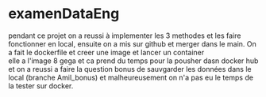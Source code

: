 # examenDataEng

pendant ce projet on a reussi à implementer les 3 methodes et les faire fonctionner en local, ensuite on a mis sur github et merger dans le main.
On a fait le dockerfile et creer une image et lancer un container  
elle a l'image 8 gega et ca prend du temps pour la pousher dasn docker hub
et on a reussi a faire la question bonus de sauvgarder les données dans le local (branche Amil_bonus) et malheureusement on n'a pas eu le temps de la tester sur docker.
